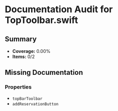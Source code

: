 # Documentation Audit for TopToolbar.swift

## Summary

- **Coverage:** 0.00%
- **Items:** 0/2

## Missing Documentation

### Properties
- `topBarToolbar`
- `addReservationButton`
